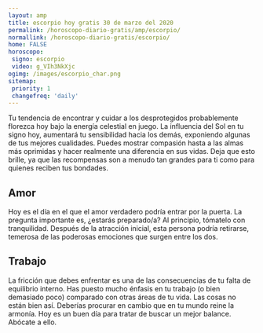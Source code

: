 ```yaml
---
layout: amp
title: escorpio hoy gratis 30 de marzo del 2020 
permalink: /horoscopo-diario-gratis/amp/escorpio/
normallink: /horoscopo-diario-gratis/escorpio/
home: FALSE
horoscopo:
 signo: escorpio
 video: g_VIh3NkXjc
ogimg: /images/escorpio_char.png
sitemap:
 priority: 1
 changefreq: 'daily'
---
```



Tu tendencia de encontrar y cuidar a los desprotegidos probablemente florezca hoy bajo la energía celestial en juego. La influencia del Sol en tu signo hoy, aumentará tu sensibilidad hacia los demás, exponiendo algunas de tus mejores cualidades. Puedes mostrar compasión hasta a las almas más oprimidas y hacer realmente una diferencia en sus vidas. Deja que esto brille, ya que las recompensas son a menudo tan grandes para ti como para quienes reciben tus bondades.

## Amor

Hoy es el día en el que el amor verdadero podría entrar por la puerta. La pregunta importante es, ¿estarás preparado/a? Al principio, tómatelo con tranquilidad. Después de la atracción inicial, esta persona podría retirarse, temerosa de las poderosas emociones que surgen entre los dos.

## Trabajo

La fricción que debes enfrentar es una de las consecuencias de tu falta de equilibrio interno. Has puesto mucho énfasis en tu trabajo (o bien demasiado poco) comparado con otras áreas de tu vida. Las cosas no están bien así. Deberías procurar en cambio que en tu mundo reine la armonía. Hoy es un buen día para tratar de buscar un mejor balance. Abócate a ello.